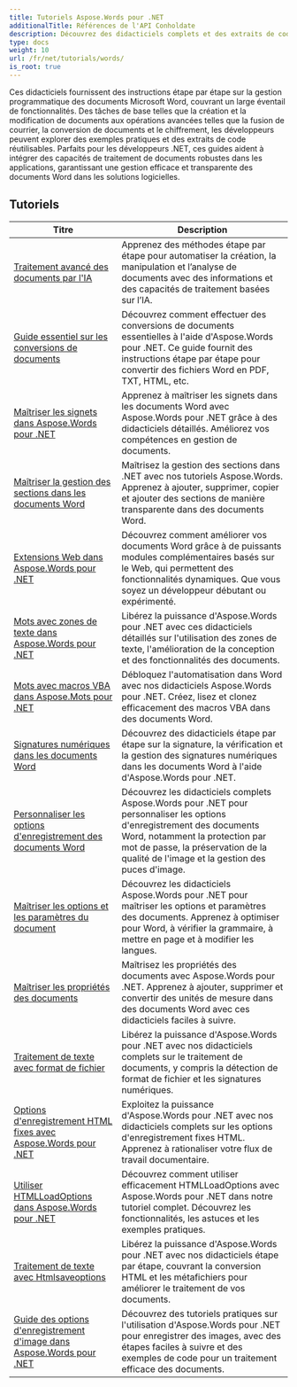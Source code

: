 ```yaml
---
title: Tutoriels Aspose.Words pour .NET
additionalTitle: Références de l'API Conholdate
description: Découvrez des didacticiels complets et des extraits de code pour Aspose.Words pour .NET ! Des bases adaptées aux débutants aux fonctionnalités avancées, fournissez des instructions étape par étape.
type: docs
weight: 10
url: /fr/net/tutorials/words/
is_root: true
---
```


Ces didacticiels fournissent des instructions étape par étape sur la gestion programmatique des documents Microsoft Word, couvrant un large éventail de fonctionnalités. Des tâches de base telles que la création et la modification de documents aux opérations avancées telles que la fusion de courrier, la conversion de documents et le chiffrement, les développeurs peuvent explorer des exemples pratiques et des extraits de code réutilisables. Parfaits pour les développeurs .NET, ces guides aident à intégrer des capacités de traitement de documents robustes dans les applications, garantissant une gestion efficace et transparente des documents Word dans les solutions logicielles.

## Tutoriels
| Titre | Description |
| --- | --- | 
| [Traitement avancé des documents par l'IA](./advanced-ai-document-processing/) | Apprenez des méthodes étape par étape pour automatiser la création, la manipulation et l’analyse de documents avec des informations et des capacités de traitement basées sur l’IA. |
| [Guide essentiel sur les conversions de documents](./essential-guide-document-conversions/) | Découvrez comment effectuer des conversions de documents essentielles à l'aide d'Aspose.Words pour .NET. Ce guide fournit des instructions étape par étape pour convertir des fichiers Word en PDF, TXT, HTML, etc. | 
| [Maîtriser les signets dans Aspose.Words pour .NET](./mastering-bookmarks/) | Apprenez à maîtriser les signets dans les documents Word avec Aspose.Words pour .NET grâce à des didacticiels détaillés. Améliorez vos compétences en gestion de documents. | 
| [Maîtriser la gestion des sections dans les documents Word](./section-management/) | Maîtrisez la gestion des sections dans .NET avec nos tutoriels Aspose.Words. Apprenez à ajouter, supprimer, copier et ajouter des sections de manière transparente dans des documents Word. | 
| [Extensions Web dans Aspose.Words pour .NET](./web-extensions/) | Découvrez comment améliorer vos documents Word grâce à de puissants modules complémentaires basés sur le Web, qui permettent des fonctionnalités dynamiques. Que vous soyez un développeur débutant ou expérimenté. | 
| [Mots avec zones de texte dans Aspose.Words pour .NET](./words-with-textboxes/) | Libérez la puissance d'Aspose.Words pour .NET avec ces didacticiels détaillés sur l'utilisation des zones de texte, l'amélioration de la conception et des fonctionnalités des documents. | 
| [Mots avec macros VBA dans Aspose.Mots pour .NET](./words-with-vba-macros/) | Débloquez l'automatisation dans Word avec nos didacticiels Aspose.Words pour .NET. Créez, lisez et clonez efficacement des macros VBA dans des documents Word. | 
| [Signatures numériques dans les documents Word](./digital-signatures/) | Découvrez des didacticiels étape par étape sur la signature, la vérification et la gestion des signatures numériques dans les documents Word à l'aide d'Aspose.Words pour .NET. |
| [Personnaliser les options d'enregistrement des documents Word](./word-document-saving-options/) | Découvrez les didacticiels complets Aspose.Words pour .NET pour personnaliser les options d'enregistrement des documents Word, notamment la protection par mot de passe, la préservation de la qualité de l'image et la gestion des puces d'image. |
| [Maîtriser les options et les paramètres du document](./mastering-document-options-and-settings/) | Découvrez les didacticiels Aspose.Words pour .NET pour maîtriser les options et paramètres des documents. Apprenez à optimiser pour Word, à vérifier la grammaire, à mettre en page et à modifier les langues. |
| [Maîtriser les propriétés des documents](./mastering-document-properties/) | Maîtrisez les propriétés des documents avec Aspose.Words pour .NET. Apprenez à ajouter, supprimer et convertir des unités de mesure dans des documents Word avec ces didacticiels faciles à suivre. |
| [Traitement de texte avec format de fichier](./words-processing-with-file-format/) | Libérez la puissance d'Aspose.Words pour .NET avec nos didacticiels complets sur le traitement de documents, y compris la détection de format de fichier et les signatures numériques. |
| [Options d'enregistrement HTML fixes avec Aspose.Words pour .NET](./html-fixed-save-options/) | Exploitez la puissance d'Aspose.Words pour .NET avec nos didacticiels complets sur les options d'enregistrement fixes HTML. Apprenez à rationaliser votre flux de travail documentaire. |
| [Utiliser HTMLLoadOptions dans Aspose.Words pour .NET](./use-htmlloadoptions/) | Découvrez comment utiliser efficacement HTMLLoadOptions avec Aspose.Words pour .NET dans notre tutoriel complet. Découvrez les fonctionnalités, les astuces et les exemples pratiques. |
| [Traitement de texte avec Htmlsaveoptions](./words-processing-with-htmlsaveoptions/) | Libérez la puissance d'Aspose.Words pour .NET avec nos didacticiels étape par étape, couvrant la conversion HTML et les métafichiers pour améliorer le traitement de vos documents. |
| [Guide des options d'enregistrement d'image dans Aspose.Words pour .NET](./guide-to-image-save-options/) | Découvrez des tutoriels pratiques sur l'utilisation d'Aspose.Words pour .NET pour enregistrer des images, avec des étapes faciles à suivre et des exemples de code pour un traitement efficace des documents. |